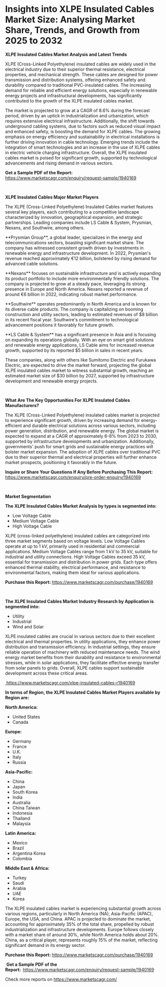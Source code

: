 <p><h1>Insights into XLPE Insulated Cables Market Size: Analysing Market Share, Trends, and Growth from 2025 to 2032</h1></p><p><strong>XLPE Insulated Cables Market Analysis and Latest Trends</strong></p>
<p><p>XLPE (Cross-Linked Polyethylene) insulated cables are widely used in the electrical industry due to their superior thermal resistance, electrical properties, and mechanical strength. These cables are designed for power transmission and distribution systems, offering enhanced safety and durability compared to traditional PVC-insulated cables. The increasing demand for reliable and efficient energy solutions, especially in renewable energy projects and infrastructural developments, has significantly contributed to the growth of the XLPE insulated cables market.</p><p>The market is projected to grow at a CAGR of 8.6% during the forecast period, driven by an uptick in industrialization and urbanization, which requires extensive electrical infrastructure. Additionally, the shift towards underground cabling systems, due to factors such as reduced visual impact and enhanced safety, is boosting the demand for XLPE cables. The growing emphasis on energy efficiency and sustainability in electrical installations is further driving innovation in cable technology. Emerging trends include the integration of smart technologies and an increase in the use of XLPE cables in electric vehicle charging infrastructure. Overall, the XLPE insulated cables market is poised for significant growth, supported by technological advancements and rising demand in various sectors.</p></p>
<p><strong>Get a Sample PDF of the Report:&nbsp;</strong> <a href="https://www.marketscagr.com/enquiry/request-sample/1940169?utm_campaign=2265&utm_medium=2&utm_source=Github&utm_content=ia&utm_term=11022025&utm_id=xlpe-insulated-cables">https://www.marketscagr.com/enquiry/request-sample/1940169</a></p>
<p>&nbsp;</p>
<p><strong>XLPE Insulated Cables Major Market Players</strong></p>
<p><p>The XLPE (Cross-Linked Polyethylene) Insulated Cables market features several key players, each contributing to a competitive landscape characterized by innovation, geographical expansion, and strategic partnerships. Leading companies include LS Cable & System, Prysmian, Nexans, and Southwire, among others.</p><p>**Prysmian Group**, a global leader, specializes in the energy and telecommunications sectors, boasting significant market share. The company has witnessed consistent growth driven by investments in renewable energy and infrastructure development. In 2022, Prysmian's revenue reached approximately €12 billion, bolstered by rising demand for advanced cable solutions.</p><p>**Nexans** focuses on sustainable infrastructure and is actively expanding its product portfolio to include more environmentally friendly solutions. The company is projected to grow at a steady pace, leveraging its strong presence in Europe and North America. Nexans reported a revenue of around €6 billion in 2022, indicating robust market performance.</p><p>**Southwire** operates predominantly in North America and is known for its diverse cable products. The company is capitalizing on booming construction and utility sectors, leading to estimated revenues of $8 billion in its recent fiscal year. Southwire's commitment to technological advancement positions it favorably for future growth.</p><p>**LS Cable & System** has a significant presence in Asia and is focusing on expanding its operations globally. With an eye on smart grid solutions and renewable energy applications, LS Cable aims for increased revenue growth, supported by its reported $5 billion in sales in recent years.</p><p>These companies, along with others like Sumitomo Electric and Furukawa Electric, are expected to drive the market forward, projecting the global XLPE insulated cables market to witness substantial growth, reaching an estimated market size of $30 billion by 2027, supported by infrastructure development and renewable energy projects.</p></p>
<p>&nbsp;</p>
<p><strong>What Are The Key Opportunities For XLPE Insulated Cables Manufacturers?</strong></p>
<p><p>The XLPE (Cross-Linked Polyethylene) insulated cables market is projected to experience significant growth, driven by increasing demand for energy-efficient and durable electrical solutions across various sectors, including power generation, distribution, and renewable energy. The global market is expected to expand at a CAGR of approximately 6-8% from 2023 to 2030, supported by infrastructure developments and urbanization. Additionally, governments' push for smart grids and sustainable energy practices will bolster market expansion. The adoption of XLPE cables over traditional PVC due to their superior thermal and electrical properties will further enhance market prospects, positioning it favorably in the future.</p></p>
<p><strong>Inquire or Share Your Questions If Any Before Purchasing This Report:</strong> <a href="https://www.marketscagr.com/enquiry/pre-order-enquiry/1940169?utm_campaign=2265&utm_medium=2&utm_source=Github&utm_content=ia&utm_term=11022025&utm_id=xlpe-insulated-cables">https://www.marketscagr.com/enquiry/pre-order-enquiry/1940169</a></p>
<p>&nbsp;</p>
<p><strong>Market Segmentation</strong></p>
<p><strong>The XLPE Insulated Cables Market Analysis by types is segmented into:</strong></p>
<p><ul><li>Low Voltage Cable</li><li>Medium Voltage Cable</li><li>High Voltage Cable</li></ul></p>
<p><p>XLPE (cross-linked polyethylene) insulated cables are categorized into three market segments based on voltage levels. Low Voltage Cables operate at up to 1 kV, primarily used in residential and commercial applications. Medium Voltage Cables range from 1 kV to 35 kV, suitable for industrial and utility connections. High Voltage Cables exceed 35 kV, essential for transmission and distribution in power grids. Each type offers enhanced thermal stability, electrical performance, and resistance to environmental factors, making them ideal for various applications.</p></p>
<p><strong>Purchase this Report:&nbsp;</strong><a href="https://www.marketscagr.com/purchase/1940169?utm_campaign=2265&utm_medium=2&utm_source=Github&utm_content=ia&utm_term=11022025&utm_id=xlpe-insulated-cables">https://www.marketscagr.com/purchase/1940169</a></p>
<p>&nbsp;</p>
<p><strong>The XLPE Insulated Cables Market Industry Research by Application is segmented into:</strong></p>
<p><ul><li>Utility</li><li>Industrial</li><li>Wind and Solar</li></ul></p>
<p><p>XLPE insulated cables are crucial in various sectors due to their excellent electrical and thermal properties. In utility applications, they enhance power distribution and transmission efficiency. In industrial settings, they ensure reliable operation of machinery with reduced maintenance needs. The wind energy market benefits from their durability and resistance to environmental stresses, while in solar applications, they facilitate effective energy transfer from solar panels to grids. Overall, XLPE cables support sustainable development across these critical areas.</p></p>
<p><a href="https://www.marketscagr.com/xlpe-insulated-cables-r1940169?utm_campaign=2265&utm_medium=2&utm_source=Github&utm_content=ia&utm_term=11022025&utm_id=xlpe-insulated-cables">&nbsp;https://www.marketscagr.com/xlpe-insulated-cables-r1940169</a></p>
<p><strong>In terms of Region, the XLPE Insulated Cables Market Players available by Region are:</strong></p>
<p>
    <p> <strong> North America: </strong>
        <ul>
            <li>United States</li>
            <li>Canada</li>
        </ul>
        </p> 
    <p> <strong> Europe: </strong>
        <ul>
            <li>Germany</li>
            <li>France</li>
            <li>U.K.</li>
            <li>Italy</li>
            <li>Russia</li>
        </ul>
        </p> 
    <p> <strong> Asia-Pacific: </strong>
        <ul>
            <li>China</li>
            <li>Japan</li>
            <li>South Korea</li>
            <li>India</li>
            <li>Australia</li>
            <li>China Taiwan</li>
            <li>Indonesia</li>
            <li>Thailand</li>
            <li>Malaysia</li>
        </ul>
        </p> 
    <p> <strong> Latin America: </strong>
        <ul>
            <li>Mexico</li>
            <li>Brazil</li>
            <li>Argentina Korea</li>
            <li>Colombia</li>
        </ul>
        </p> 
    <p> <strong> Middle East & Africa: </strong>
        <ul>
            <li>Turkey</li>
            <li>Saudi</li>
            <li>Arabia</li>
            <li>UAE</li>
            <li>Korea</li>
        </ul>
    </p>
    </p>
<p><p>The XLPE insulated cables market is experiencing substantial growth across various regions, particularly in North America (NA), Asia-Pacific (APAC), Europe, the USA, and China. APAC is projected to dominate the market, accounting for approximately 35% of the total share, propelled by robust industrialization and infrastructure developments. Europe follows closely with a market share of around 30%, while North America holds about 20%. China, as a critical player, represents roughly 15% of the market, reflecting significant demand in its energy sector.</p></p>
<p><strong>Purchase this Report: </strong><a href="https://www.marketscagr.com/purchase/1940169?utm_campaign=2265&utm_medium=2&utm_source=Github&utm_content=ia&utm_term=11022025&utm_id=xlpe-insulated-cables">https://www.marketscagr.com/purchase/1940169</a></p>
<p>&nbsp;<strong>Get a Sample PDF of the Report:&nbsp;&nbsp;</strong><a href="https://www.marketscagr.com/enquiry/request-sample/1940169?utm_campaign=2265&utm_medium=2&utm_source=Github&utm_content=ia&utm_term=11022025&utm_id=xlpe-insulated-cables">https://www.marketscagr.com/enquiry/request-sample/1940169</a></p>
<p><strong></strong></p>
<p>Check more reports on <a href="https://www.marketscagr.com/?utm_campaign=2265&utm_medium=2&utm_source=Github&utm_content=ia&utm_term=11022025&utm_id=xlpe-insulated-cables">https://www.marketscagr.com/</a></p>